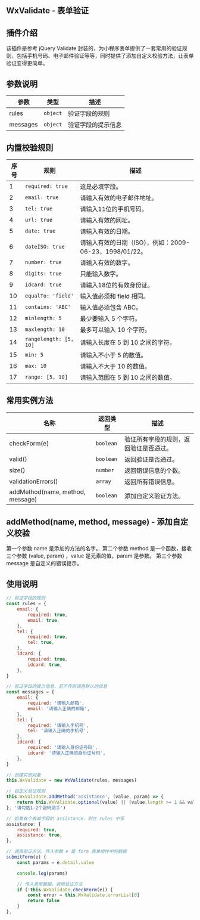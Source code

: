 ## WxValidate - 表单验证

## 插件介绍
该插件是参考 jQuery Validate 封装的，为小程序表单提供了一套常用的验证规则，包括手机号码、电子邮件验证等等，同时提供了添加自定义校验方法，让表单验证变得更简单。

## 参数说明
| 参数 | 类型 | 描述 |
| --- | --- | --- |
| rules | <code>object</code> | 验证字段的规则 |
| messages | <code>object</code> | 验证字段的提示信息 |

## 内置校验规则
| 序号 | 规则 | 描述 |
| --- | --- | --- |
| 1 | <code>required: true</code> | 这是必填字段。 |
| 2 | <code>email: true</code> | 请输入有效的电子邮件地址。 |
| 3 | <code>tel: true</code> | 请输入11位的手机号码。 |
| 4 | <code>url: true</code> | 请输入有效的网址。 |
| 5 | <code>date: true</code> | 请输入有效的日期。 |
| 6 | <code>dateISO: true</code> | 请输入有效的日期（ISO），例如：2009-06-23，1998/01/22。 |
| 7 | <code>number: true</code> | 请输入有效的数字。 |
| 8 | <code>digits: true</code> | 只能输入数字。 |
| 9 | <code>idcard: true</code> | 请输入18位的有效身份证。 |
| 10 | <code>equalTo: 'field'</code> | 输入值必须和 field 相同。 |
| 11 | <code>contains: 'ABC'</code> | 输入值必须包含 ABC。 |
| 12 | <code>minlength: 5</code> | 最少要输入 5 个字符。 |
| 13 | <code>maxlength: 10</code> | 最多可以输入 10 个字符。 |
| 14 | <code>rangelength: [5, 10]</code> | 请输入长度在 5 到 10 之间的字符。 |
| 15 | <code>min: 5</code> | 请输入不小于 5 的数值。 |
| 16 | <code>max: 10</code> | 请输入不大于 10 的数值。 |
| 17 | <code>range: [5, 10]</code> | 请输入范围在 5 到 10 之间的数值。 |

## 常用实例方法
| 名称 | 返回类型 | 描述 |
| --- | --- | --- |
| checkForm(e) | <code>boolean</code> | 验证所有字段的规则，返回验证是否通过。 |
| valid() | <code>boolean</code> | 返回验证是否通过。 |
| size() | <code>number</code> | 返回错误信息的个数。 |
| validationErrors() | <code>array</code> | 返回所有错误信息。 |
| addMethod(name, method, message) | <code>boolean</code> | 添加自定义验证方法。 |

## addMethod(name, method, message) - 添加自定义校验
第一个参数 name 是添加的方法的名字。
第二个参数 method 是一个函数，接收三个参数 (value, param) ，value 是元素的值，param 是参数。
第三个参数 message 是自定义的错误提示。

## 使用说明
```js
// 验证字段的规则
const rules = {
    email: {
        required: true,
        email: true,
    },
    tel: {
        required: true,
        tel: true,
    },
    idcard: {
        required: true,
        idcard: true,
    },
}

// 验证字段的提示信息，若不传则调用默认的信息
const messages = {
    email: {
        required: '请输入邮箱',
        email: '请输入正确的邮箱',
    },
    tel: {
        required: '请输入手机号',
        tel: '请输入正确的手机号',
    },
    idcard: {
        required: '请输入身份证号码',
        idcard: '请输入正确的身份证号码',
    },
}

// 创建实例对象
this.WxValidate = new WxValidate(rules, messages)

// 自定义验证规则
this.WxValidate.addMethod('assistance', (value, param) => {
    return this.WxValidate.optional(value) || (value.length >= 1 && value.length <= 2)
}, '请勾选1-2个敲码助手')

// 如果有个表单字段的 assistance，则在 rules 中写
assistance: {
    required: true,
    assistance: true,
},

// 调用验证方法，传入参数 e 是 form 表单组件中的数据
submitForm(e) {
    const params = e.detail.value

    console.log(params)

    // 传入表单数据，调用验证方法
    if (!this.WxValidate.checkForm(e)) {
        const error = this.WxValidate.errorList[0]
        return false
    }
},
```